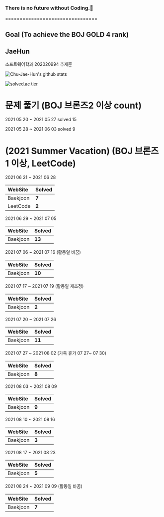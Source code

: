 ### There is no future without Coding.👋
================================

## Goal (To achieve the BOJ GOLD 4 rank)

## JaeHun
소프트웨어학과 202020994 추재훈

![Chu-Jae-Hun's github stats](https://github-readme-stats.vercel.app/api?username=Chu-Jae-Hun&show_icons=true)

[![solved.ac tier](http://mazassumnida.wtf/api/generate_badge?boj=wognscn)](https://solved.ac/wognscn)

# 문제 풀기 (BOJ 브론즈2 이상 count) 
2021 05 20 ~ 2021 05 27  solved 15

2021 05 28 ~ 2021 06 03  solved 9

# (2021 Summer Vacation) (BOJ 브론즈1 이상, LeetCode)

2021 06 21 ~ 2021 06 28 

| WebSite | Solved |
|:--------|:-------|
| Baekjoon | **7** |
| LeetCode | **2** |

2021 06 29 ~ 2021 07 05

| WebSite | Solved |
|:--------|:-------|
| Baekjoon | **13** |

2021 07 06 ~ 2021 07 16 (활동일 바꿈)

| WebSite | Solved |
|:--------|:-------|
| Baekjoon | **10** |

2021 07 17 ~ 2021 07 19 (활동일 재조정)

| WebSite | Solved |
|:--------|:-------|
| Baekjoon | **2** |

2021 07 20 ~ 2021 07 26

| WebSite | Solved |
|:--------|:-------|
| Baekjoon | **11** |

2021 07 27 ~ 2021 08 02 (가족 휴가 07 27~ 07 30)

| WebSite | Solved |
|:--------|:-------|
| Baekjoon | **8** |

2021 08 03 ~ 2021 08 09

| WebSite | Solved |
|:--------|:-------|
| Baekjoon | **9** |

2021 08 10 ~ 2021 08 16

| WebSite | Solved |
|:--------|:-------|
| Baekjoon | **3** |

2021 08 17 ~ 2021 08 23

| WebSite | Solved |
|:--------|:-------|
| Baekjoon | **5** |

2021 08 24 ~ 2021 09 09 (활동일 바꿈)

| WebSite | Solved |
|:--------|:-------|
| Baekjoon | **7** |
